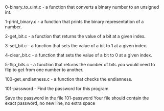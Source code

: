 0-binary_to_uint.c - a function that converts a binary number to an unsigned int.


1-print_binary.c - a function that prints the binary representation of a number.

2-get_bit.c - a function that returns the value of a bit at a given index.

3-set_bit.c - a function that sets the value of a bit to 1 at a given index.

4-clear_bit.c - a function that sets the value of a bit to 0 at a given index.

5-flip_bits.c - a function that returns the number of bits you would need to flip to get from one number to another.


100-get_endianness.c - a function that checks the endianness.

101-password - Find the password for this program.

Save the password in the file 101-password
Your file should contain the exact password, no new line, no extra space


